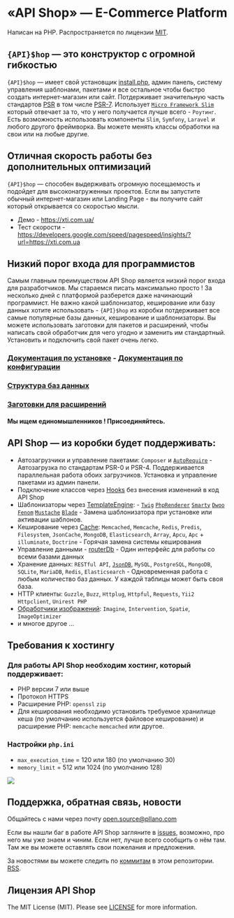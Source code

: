 
# «API Shop» — E-Commerce Platform
Написан на PHP. Распространяется по лицензии [MIT](https://opensource.org/licenses/MIT).
## `{API}$hop` — это конструктор с огромной гибкостью
`{API}$hop` — имеет свой установщик [install.php](https://github.com/pllano/api-shop/blob/master/install.php), админ панель, систему управления шаблонами, пакетами и все остальное чтобы быстро создать интернет-магазин или сайт. Потдерживает значительную часть стандартов [PSR](https://www.php-fig.org/) в том числе [PSR-7](https://www.php-fig.org/psr/psr-7/). Использует [`Micro Framework Slim`](https://www.slimframework.com/) который отвечает за то, что у него получается лучше всего - `Роутинг`. Есть возможность использовать компоненты `Slim`, `Symfony`, `Laravel` и любого другого фреймворка. Вы можете менять классы обработки на свои или на любые другие.
## Отличная скорость работы без дополнительных оптимизаций
`{API}$hop` — способен выдерживать огромную посещаемость и подойдет для высоконагруженных проектов. Если вы запустите обычный интернет-магазин или Landing Page - вы получите сайт который открывается со скоростью мысли. 
- Демо - https://xti.com.ua/
- Тест скорости - https://developers.google.com/speed/pagespeed/insights/?url=https://xti.com.ua
## Низкий порог входа для программистов
Самым главным преимуществом API Shop является низкий порог входа для разработчиков. Мы стараемся писать максимально просто ! За несколько дней с платформой разберется даже начинающий программист. Не важно какой шаблонизатор, кеширование или базу данных хотите использовать - `{API}$hop` из коробки потдерживает все самые популярные базы данных, кеширование и шаблонизаторы. Вы можете использовать заготовки для пакетов и расширений, чтобы написать свой обработчик для чего угодно и заменить им стандартный. Установить и подключить свой пакет очень легко.
### [Документация по установке](https://github.com/pllano/api-shop/blob/master/INSTALL.md) - [Документация по конфигурации](https://github.com/pllano/api-shop/blob/master/app/README.md)
### [Структура баз данных](https://github.com/pllano/structure-db)
### [Заготовки для расширений](https://github.com/pllano/skeleton-extensions)
#### Мы ищем единомышленников ! Присоединяйтесь.
## API Shop — из коробки будет поддерживать:
- Автозагрузчики и управление пакетами: `Composer` и [`AutoRequire`](https://github.com/pllano/auto-require) - Автозагрузка по стандартам PSR-0 и PSR-4. Поддерживается параллельная работа обоих загрузчиков. Установка и управление пакетами из админ панели.
- Подключение классов через [Hooks](https://github.com/pllano/hooks) без внесения изменений в код API Shop
- Шаблонизаторы через [TemplateEngine](https://github.com/pllano/template-engine): - [`Twig`](https://github.com/twigphp/Twig) [`PhpRenderer`](https://github.com/slimphp/PHP-View) [`Smarty`](https://github.com/smarty-php/smarty) [`Dwoo`](https://github.com/dwoo-project/dwoo) [`Fenom`](https://github.com/fenom-template/fenom)  [`Mustache`](https://github.com/bobthecow/mustache.php) [`Blade`](https://github.com/PhiloNL/Laravel-Blade) - Замена шаблонизатора при установке или активации шаблонов.
- Кеширование через [Cache](https://github.com/pllano/cache): `Memcached`, `Memcache`, `Redis`, `Predis`, `Filesystem`, `JsonCache`, `MongoDB`, `Elasticsearch`, `Array`, `Apcu`, `Apc` + `illuminate`, `Doctrine` - Горячая замена системы кеширования
- Управление данными - [routerDb](https://github.com/pllano/router-db) - Один интерфейс для работы со всеми базами данных
- Хранение данных: `RESTful API`, [`JsonDB`](https://github.com/pllano/json-db), `MySQL`, `PostgreSQL`, `MongoDB`, `SQLite`, `MariaDB`, `Redis`, `Elasticsearch` - Одновременная работа с любым количество баз данных. У каждой таблицы может быть своя база.
- HTTP клиенты: `Guzzle`, `Buzz`, `Httplug`, `Httpful`, `Requests`, `Yii2 Httpclient`, `Unirest PHP`
- [Обработчики изображений](https://github.com/pllano/router-image): `Imagine`, `Intervention`, `Spatie`, `ImageOptimizer`
- и многое другое ...
## Требования к хостингу
### Для работы API Shop необходим хостинг, который поддерживает:
- PHP версии 7 или выше
- Протокол HTTPS
- Расширение PHP: `openssl` `zip`
- Для кеширования необходимо установить требуемое хранилище кеша (по умолчанию используется файловое кеширование) и расширение PHP: `memcache` `memcached` или другое.
### Настройки `php.ini`
- `max_execution_time` = 120 или 180 (по умолчанию 30)
- `memory_limit` = 512 или 1024 (по умолчанию 128)

![](https://github.com/pllano/api-shop/blob/master/themes/templates/mini-mo/img/logo.png)

<a name="feedback"></a>
## Поддержка, обратная связь, новости

Общайтесь с нами через почту open.source@pllano.com

Если вы нашли баг в работе API Shop загляните в
[issues](https://github.com/pllano/api-shop/issues), возможно, про него мы уже знаем и
чиним. Если нет, лучше всего сообщить о нём там. Там же вы можете оставлять свои
пожелания и предложения.

За новостями вы можете следить по
[коммитам](https://github.com/pllano/api-shop/commits/master) в этом репозитории.
[RSS](https://github.com/pllano/api-shop/commits/master.atom).

Лицензия API Shop
-------

The MIT License (MIT). Please see [LICENSE](https://github.com/pllano/api-shop/blob/master/LICENSE) for more information.


